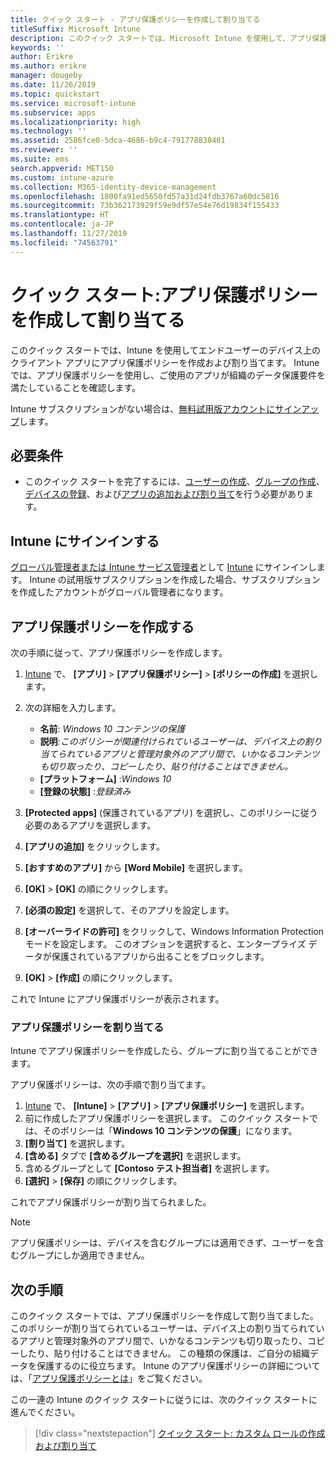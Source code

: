 ```yaml
---
title: クイック スタート - アプリ保護ポリシーを作成して割り当てる
titleSuffix: Microsoft Intune
description: このクイック スタートでは、Microsoft Intune を使用して、アプリ保護ポリシーを作成および割り当てます。
keywords: ''
author: Erikre
ms.author: erikre
manager: dougeby
ms.date: 11/26/2019
ms.topic: quickstart
ms.service: microsoft-intune
ms.subservice: apps
ms.localizationpriority: high
ms.technology: ''
ms.assetid: 2586fce0-5dca-4686-b9c4-791778838401
ms.reviewer: ''
ms.suite: ems
search.appverid: MET150
ms.custom: intune-azure
ms.collection: M365-identity-device-management
ms.openlocfilehash: 1800fa91ed5650fd57a31d24fdb3767a60dc5816
ms.sourcegitcommit: 73b362173929f59e9df57e54e76d19834f155433
ms.translationtype: HT
ms.contentlocale: ja-JP
ms.lasthandoff: 11/27/2019
ms.locfileid: "74563791"
---
```

# <a name="quickstart-create-and-assign-an-app-protection-policy"></a>クイック スタート:アプリ保護ポリシーを作成して割り当てる

このクイック スタートでは、Intune を使用してエンドユーザーのデバイス上のクライアント アプリにアプリ保護ポリシーを作成および割り当てます。 Intune では、アプリ保護ポリシーを使用し、ご使用のアプリが組織のデータ保護要件を満たしていることを確認します。

Intune サブスクリプションがない場合は、[無料試用版アカウントにサインアップ](../fundamentals/free-trial-sign-up.md)します。

## <a name="prerequisites"></a>必要条件

- このクイック スタートを完了するには、[ユーザーの作成](../fundamentals/quickstart-create-user.md)、[グループの作成](../fundamentals/quickstart-create-group.md)、[デバイスの登録](../quickstart-setup-auto-enrollment.md)、および[アプリの追加および割り当て](../quickstart-add-assign-app.md)を行う必要があります。

## <a name="sign-in-to-intune"></a>Intune にサインインする

[グローバル管理者または Intune サービス管理者](../fundamentals/users-add.md#types-of-administrators)として [Intune](https://aka.ms/intuneportal) にサインインします。 Intune の試用版サブスクリプションを作成した場合、サブスクリプションを作成したアカウントがグローバル管理者になります。

## <a name="create-an-app-protection-policy"></a>アプリ保護ポリシーを作成する

次の手順に従って、アプリ保護ポリシーを作成します。

1. [Intune](https://aka.ms/intuneportal) で、 **[アプリ]**  >  **[アプリ保護ポリシー]**  >  **[ポリシーの作成]** を選択します。 
2. 次の詳細を入力します。 

    - **名前**: *Windows 10 コンテンツの保護*
    - **説明**:*このポリシーが関連付けられているユーザーは、デバイス上の割り当てられているアプリと管理対象外のアプリ間で、いかなるコンテンツも切り取ったり、コピーしたり、貼り付けることはできません。*
    - **[プラットフォーム]** :*Windows 10*
    - **[登録の状態]** :*登録済み*

3. **[Protected apps]** \(保護されているアプリ\) を選択し、このポリシーに従う必要のあるアプリを選択します。
4. **[アプリの追加]** をクリックします。
5. **[おすすめのアプリ]** から **[Word Mobile]** を選択します。
5. **[OK]**  >  **[OK]** の順にクリックします。 
6. **[必須の設定]** を選択して、そのアプリを設定します。
7. **[オーバーライドの許可]** をクリックして、Windows Information Protection モードを設定します。 このオプションを選択すると、エンタープライズ データが保護されているアプリから出ることをブロックします。
8. **[OK]**  >  **[作成]** の順にクリックします。

これで Intune にアプリ保護ポリシーが表示されます。

### <a name="assign-the-app-protection-policy"></a>アプリ保護ポリシーを割り当てる

Intune でアプリ保護ポリシーを作成したら、グループに割り当てることができます。 

アプリ保護ポリシーは、次の手順で割り当てます。

1. [Intune](https://aka.ms/intuneportal) で、 **[Intune]**  >  **[アプリ]**  >  **[アプリ保護ポリシー]** を選択します。 
2. 前に作成したアプリ保護ポリシーを選択します。 このクイック スタートでは、そのポリシーは「**Windows 10 コンテンツの保護**」になります。
3. **[割り当て]** を選択します。
4. **[含める]** タブで **[含めるグループを選択]** を選択します。
5. 含めるグループとして **[Contoso テスト担当者]** を選択します。
6. **[選択]**  >  **[保存]** の順にクリックします。 

これでアプリ保護ポリシーが割り当てられました。

> [!NOTE]
> アプリ保護ポリシーは、デバイスを含むグループには適用できず、ユーザーを含むグループにしか適用できません。

## <a name="next-steps"></a>次の手順

このクイック スタートでは、アプリ保護ポリシーを作成して割り当てました。 このポリシーが割り当てられているユーザーは、デバイス上の割り当てられているアプリと管理対象外のアプリ間で、いかなるコンテンツも切り取ったり、コピーしたり、貼り付けることはできません。 この種類の保護は、ご自分の組織データを保護するのに役立ちます。 Intune のアプリ保護ポリシーの詳細については、「[アプリ保護ポリシーとは](app-protection-policy.md)」をご覧ください。

この一連の Intune のクイック スタートに従うには、次のクイック スタートに進んでください。

> [!div class="nextstepaction"]
> [クイック スタート: カスタム ロールの作成および割り当て](../fundamentals/create-custom-role.md)
